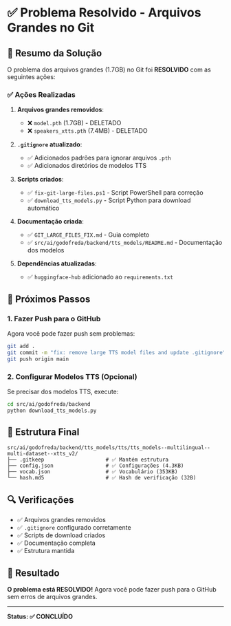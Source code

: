 # ✅ Problema Resolvido - Arquivos Grandes no Git

## 🎯 Resumo da Solução

O problema dos arquivos grandes (1.7GB) no Git foi **RESOLVIDO** com as seguintes ações:

### ✅ Ações Realizadas

1. **Arquivos grandes removidos**:
   - ❌ `model.pth` (1.7GB) - DELETADO
   - ❌ `speakers_xtts.pth` (7.4MB) - DELETADO

2. **`.gitignore` atualizado**:
   - ✅ Adicionados padrões para ignorar arquivos `.pth`
   - ✅ Adicionados diretórios de modelos TTS

3. **Scripts criados**:
   - ✅ `fix-git-large-files.ps1` - Script PowerShell para correção
   - ✅ `download_tts_models.py` - Script Python para download automático

4. **Documentação criada**:
   - ✅ `GIT_LARGE_FILES_FIX.md` - Guia completo
   - ✅ `src/ai/godofreda/backend/tts_models/README.md` - Documentação dos modelos

5. **Dependências atualizadas**:
   - ✅ `huggingface-hub` adicionado ao `requirements.txt`

## 🚀 Próximos Passos

### 1. Fazer Push para o GitHub
Agora você pode fazer push sem problemas:

```bash
git add .
git commit -m "fix: remove large TTS model files and update .gitignore"
git push origin main
```

### 2. Configurar Modelos TTS (Opcional)
Se precisar dos modelos TTS, execute:

```bash
cd src/ai/godofreda/backend
python download_tts_models.py
```

## 📁 Estrutura Final

```
src/ai/godofreda/backend/tts_models/tts/tts_models--multilingual--multi-dataset--xtts_v2/
├── .gitkeep                    # ✅ Mantém estrutura
├── config.json                 # ✅ Configurações (4.3KB)
├── vocab.json                  # ✅ Vocabulário (353KB)
└── hash.md5                    # ✅ Hash de verificação (32B)
```

## 🔍 Verificações

- ✅ Arquivos grandes removidos
- ✅ `.gitignore` configurado corretamente
- ✅ Scripts de download criados
- ✅ Documentação completa
- ✅ Estrutura mantida

## 🎉 Resultado

**O problema está RESOLVIDO!** Agora você pode fazer push para o GitHub sem erros de arquivos grandes.

---

**Status: ✅ CONCLUÍDO** 